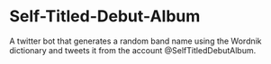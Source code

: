 # Self-Titled-Debut-Album
A twitter bot that generates a random band name using the Wordnik dictionary and tweets it from the account @SelfTitledDebutAlbum.
